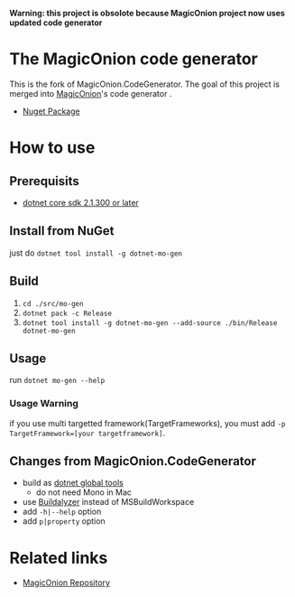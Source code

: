 **Warning: this project is obsolote because MagicOnion project now uses updated code generator**

# The MagicOnion code generator

This is the fork of MagicOnion.CodeGenerator.
The goal of this project is merged into [MagicOnion](https://github.com/neuecc/MagicOnion/)'s code generator .

* [Nuget Package](https://www.nuget.org/packages/dotnet-mo-gen/)

# How to use

## Prerequisits

* [dotnet core sdk 2.1.300 or later](https://www.microsoft.com/net/download/windows)

## Install from NuGet

just do `dotnet tool install -g dotnet-mo-gen`

## Build

1. `cd ./src/mo-gen`
2. `dotnet pack -c Release`
3. `dotnet tool install -g dotnet-mo-gen --add-source ./bin/Release dotnet-mo-gen`

## Usage

run `dotnet mo-gen --help`

### Usage Warning

if you use multi targetted framework(TargetFrameworks), you must add `-p TargetFramework=[your targetframework]`.

## Changes from MagicOnion.CodeGenerator

* build as [dotnet global tools](https://docs.microsoft.com/en-us/dotnet/core/tools/global-tools)
    * do not need Mono in Mac
* use [Buildalyzer](https://github.com/daveaglick/Buildalyzer) instead of MSBuildWorkspace
* add `-h|--help` option
* add `p|property` option

# Related links

* [MagicOnion Repository](https://github.com/neuecc/MagicOnion)
